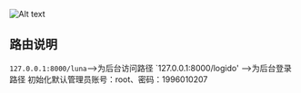 ![Alt text](https://cdn.hiluna.cn/wp-content/uploads/2019/06/1560215642-img.png)

## 路由说明
`127.0.0.1:8000/luna`-->为后台访问路径
`127.0.0.1:8000/logido' -->为后台登录路径
初始化默认管理员账号：root、密码：1996010207